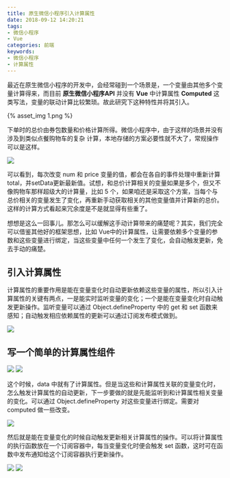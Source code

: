 ```yaml
---
title: 原生微信小程序引入计算属性
date: 2018-09-12 14:20:21
tags: 
- 微信小程序
- Vue
categories: 前端
keywords: 
- 微信小程序
- 计算属性
---
```


最近在原生微信小程序的开发中，会经常碰到一个场景是，一个变量由其他多个变量计算得来，而目前 __原生微信小程序API__ 并没有 __Vue__ 中计算属性 __Computed__ 这类写法，变量的联动计算比较繁琐。故此研究下这种特性并将其引入。

{% asset_img 1.png %}

<!-- more -->

下单时的总价由券包数量和价格计算所得。微信小程序中，由于这样的场景并没有涉及到类似点餐购物车的复杂
计算，本地存储的方案必要性就不大了，常规操作可以是这样。

![](2.png)

可以看到，每次改变 num 和 price 变量的值，都会在各自的事件处理中重新计算 total，并setData更新最新值。试想，和总价计算相关的变量如果是多个，但又不像购物车那样超级大的计算量，比如 5 个，如果咱还是采取这个方案，当每个与总价相关的变量发生了变化，再重新手动获取相关的其他变量值并计算新的总价。这样的计算方式看起来冗余度是不是就显得有些重了。

想想是这么一回事儿。那怎么可以缓解这手动计算带来的痛楚呢？其实，我们完全可以借鉴其他好的框架思想，比如 Vue中的计算属性，让需要依赖多个变量的参数和这些变量进行绑定，当这些变量中任何一个发生了变化，会自动触发更新，免去手动的痛楚。

## 引入计算属性

计算属性的重要作用是能在变量变化时自动更新依赖这些变量的属性，所以引入计算属性的关键有两点，一是能实时监听变量的变化；一个是能在变量变化时自动触发更新操作。监听变量可以通过 Object.defineProperty 中的 get 和 set 函数来感知；自动触发相应依赖属性的更新可以通过订阅发布模式做到。

![](3.png)

## 写一个简单的计算属性组件

![](4.png)
![](5.png)

这个时候，data 中就有了计算属性。但是当这些和计算属性关联的变量变化时，怎么触发计算属性的自动更新，下一步要做的就是先能监听到和计算属性相关变量的变化。可以通过 Object.defineProperty 对这些变量进行绑定。需要对 computed 做一些改变。

![](6.png)

然后就是能在变量变化的时候自动触发更新相关计算属性的操作。可以将计算属性的执行函数放在一个订阅容器中，每当变量变化时便会触发 set 函数，这时可在函数中发布通知给这个订阅容器执行更新操作。

![](7.png)
![](8.png)
